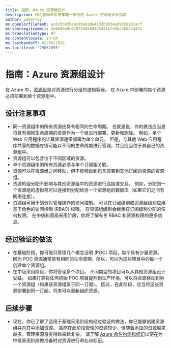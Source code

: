 ```yaml
---
title: 指南：Azure 资源组设计
description: 作为基础云采用策略一部分的 Azure 资源组设计指南
author: petertay
ms.openlocfilehash: ac6cbb03be8cdba020641d3b9034ad9d20101acf
ms.sourcegitcommit: 2e8b06e9c07875d65b91d5431bfd4bc465a7a242
ms.translationtype: HT
ms.contentlocale: zh-CN
ms.lasthandoff: 02/09/2018
ms.locfileid: "29062095"
---
```

# <a name="guidance-azure-resource-group-design"></a>指南：Azure 资源组设计

在 Azure 中，[资源组](https://docs.microsoft.com/azure/azure-resource-manager/resource-group-overview#resource-groups)是对资源进行分组的逻辑容器。 在 Azure 中部署的每个资源必须部署到单个资源组中。

## <a name="design-considerations"></a>设计注意事项

- 同一资源组中的所有资源应具有相同的生命周期。 也就是说，你的做法应当是将具有相同生命周期的资源作为一个组进行部署、更新和删除。 例如，单个 Web 应用程序的计算资源通常部署为单个单元。 但是，与其他 Web 应用程序共享的数据库很可能以不同的生命周期进行管理，并且应当位于其自己的资源组中。
- 资源组可以包含位于不同区域的资源。
- 单个资源组中的所有资源必须与单个订阅相关联。 
- 资源可以在资源组之间移动，但不能移动到包含部署到其他订阅的资源的资源组。
- 资源的组分配不影响与其他资源组中的资源进行连接或交互。 例如，分配到一个资源组的虚拟机可以连接到分配给另一个资源组的数据库（如果它们之间有网络连接）。
- 资源组可用于划分对管理操作的访问控制。 可以在订阅级别或资源组级别应用基于角色的访问控制 (RBAC) 权限。 在资源组级别会继承在订阅级别分配的任何权限。 在中级和高级采用阶段，你将了解有关 RBAC 和资源权限的更多信息。

## <a name="proven-practices"></a>经过验证的做法

- 在基础阶段，你可能只管理几个概念证明 (POC) 项目，每个具有少量资源。 因为 POC 资源通常具有相同的生命周期，所以，可以为这些项目中的每一个创建单个资源组。
- 在中级采用阶段，你将管理多个项目。 不同类型的项目可以从其他资源组设计受益。 如果打算将任何初始 POC 项目提升到生产环境，可以将资源移动到另一个资源组（如果该资源组属于同一订阅）。 因此，在此阶段，应当将这些资源部署到同一订阅，将来可以重新组织资源。

## <a name="next-steps"></a>后续步骤

* 现在，你已了解了适用于基础采用阶段的经过验证的做法，你已能够创建资源组并向其中添加资源。 虽然在此阶段管理的资源较少，但随着添加的资源越来越多，管理资源将变得越来越复杂。 请了解 [Azure 命名约定和标记](/azure/architecture/best-practices/naming-conventions?toc=/azure/architecture/cloud-adoption-guide/toc.json)以便在为中级采用阶段做准备时对资源进行命名和标记。
